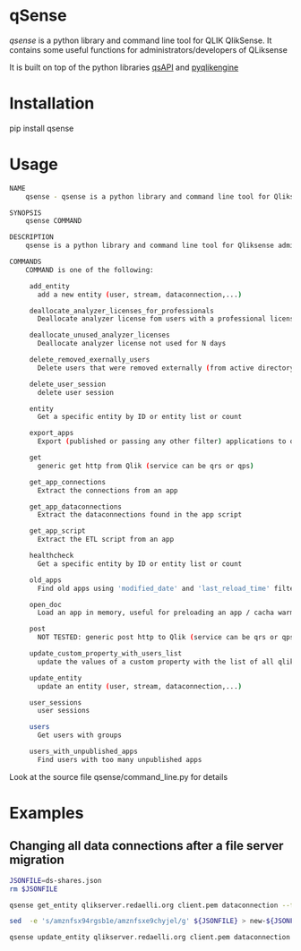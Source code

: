 # qSense

*qsense* is a python library and command line tool for QLIK QlikSense. It contains some useful functions for administrators/developers of QLiksense

It is built on top of the python libraries [qsAPI](https://github.com/rafael-sanz/qsAPI) and [pyqlikengine](https://github.com/qliknln/pyqlikengine)

# Installation

pip install qsense

# Usage

```bash
NAME
	qsense - qsense is a python library and command line tool for Qliksense administrators

SYNOPSIS
	qsense COMMAND

DESCRIPTION
	qsense is a python library and command line tool for Qliksense administrators

COMMANDS
	COMMAND is one of the following:

	 add_entity
	   add a new entity (user, stream, dataconnection,...)

	 deallocate_analyzer_licenses_for_professionals
	   Deallocate analyzer license fom users with a professional license

	 deallocate_unused_analyzer_licenses
	   Deallocate analyzer license not used for N days

	 delete_removed_exernally_users
	   Delete users that were removed externally (from active directory?)

	 delete_user_session
	   delete user session

	 entity
	   Get a specific entity by ID or entity list or count

	 export_apps
	   Export (published or passing any other filter) applications to qvd files

	 get
	   generic get http from Qlik (service can be qrs or qps)

	 get_app_connections
	   Extract the connections from an app

	 get_app_dataconnections
	   Extract the dataconnections found in the app script

	 get_app_script
	   Extract the ETL script from an app

	 healthcheck
	   Get a specific entity by ID or entity list or count

	 old_apps
	   Find old apps using 'modified_date' and 'last_reload_time' filters: then you can export them or delete or notify via email the owners

	 open_doc
	   Load an app in memory, useful for preloading an app / cacha warmer

	 post
	   NOT TESTED: generic post http to Qlik (service can be qrs or qps)

	 update_custom_property_with_users_list
	   update the values of a custom property with the list of all qliksense users

	 update_entity
	   update an entity (user, stream, dataconnection,...)

	 user_sessions
	   user sessions

	 users
	   Get users with groups

	 users_with_unpublished_apps
	   Find users with too many unpublished apps
```

Look at the source file qsense/command_line.py for details

# Examples

## Changing all data connections after a file server migration

```bash
JSONFILE=ds-shares.json
rm $JSONFILE

qsense get_entity qlikserver.redaelli.org client.pem dataconnection --filter "connectionstring sw '\\\\\\\amzn'" | jq '.' > $JSONFILE

sed  -e 's/amznfsx94rgsb1e/amznfsxe9chyjel/g' ${JSONFILE} > new-${JSONFILE}

qsense update_entity qlikserver.redaelli.org client.pem dataconnection new-${JSONFILE}
```

